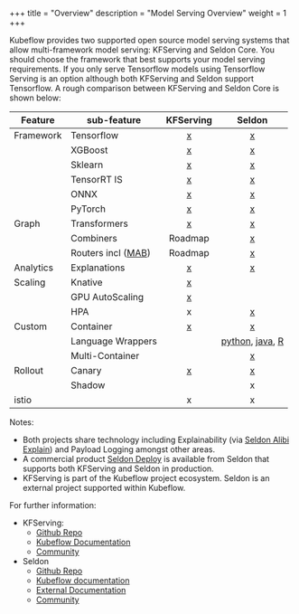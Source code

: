 +++
title = "Overview"
description = "Model Serving Overview"
weight = 1
+++

Kubeflow provides two supported open source model serving systems that allow multi-framework model serving: KFServing and Seldon Core. You should choose the framework that best supports your model serving requirements. If you only serve  Tensorflow models using Tensorflow Serving is an option although both KFServing and Seldon support Tensorflow. A rough comparison between KFServing and Seldon Core is shown below:

| Feature        | sub-feature    | KFServing | Seldon |
|----------------|----------------|  :--:     |  :--:  |
| Framework      | Tensorflow     | [x](https://github.com/kubeflow/kfserving/tree/master/docs/samples/tensorflow) | [x](https://docs.seldon.io/projects/seldon-core/en/latest/servers/tensorflow.html)  |
|                | XGBoost        | [x](https://github.com/kubeflow/kfserving/tree/master/docs/samples/xgboost) | [x](https://docs.seldon.io/projects/seldon-core/en/latest/servers/xgboost.html) |
|                | Sklearn        | [x](https://github.com/kubeflow/kfserving/tree/master/docs/samples/sklearn) | [x](https://docs.seldon.io/projects/seldon-core/en/latest/servers/sklearn.html) |
|                | TensorRT IS    | [x](https://github.com/kubeflow/kfserving/tree/master/docs/samples/tensorrt) | [x](https://docs.seldon.io/projects/seldon-core/en/latest/examples/nvidia_mnist.html) |
|                | ONNX           | [x](https://docs.seldon.io/projects/seldon-core/en/latest/examples/onnx_resnet.html) | [x](https://docs.seldon.io/projects/seldon-core/en/latest/examples/onnx_resnet.html) |
|                | PyTorch        | [x](https://github.com/kubeflow/kfserving/tree/master/docs/samples/pytorch) | [x](https://www.kubeflow.org/docs/components/serving/pytorchserving/) |
| Graph          | Transformers   | [x](https://github.com/kubeflow/kfserving/blob/master/docs/samples/transformer/image_transformer/kfserving_sdk_transformer.ipynb) | [x](https://docs.seldon.io/projects/seldon-core/en/latest/examples/transformer_spam_model.html)
|                | Combiners       | Roadmap | [x](https://docs.seldon.io/projects/seldon-core/en/latest/examples/openvino_ensemble.html) |
|                | Routers incl ([MAB](https://en.wikipedia.org/wiki/Multi-armed_bandit))         | Roadmap | [x](https://docs.seldon.io/projects/seldon-core/en/latest/analytics/routers.html) |
| Analytics      | Explanations   | [x](https://github.com/kubeflow/kfserving/tree/master/docs/samples/explanation/alibi) | [x](https://docs.seldon.io/projects/seldon-core/en/latest/analytics/explainers.html) |
| Scaling        | Knative        | [x](https://github.com/kubeflow/kfserving/tree/master/docs/samples/autoscaling) | |
|                | GPU AutoScaling| [x](https://github.com/kubeflow/kfserving/tree/master/docs/samples/autoscaling) | |
|                | HPA            |  x | [x](https://docs.seldon.io/projects/seldon-core/en/latest/graph/autoscaling.html) |
| Custom         |  Container     | [x](https://github.com/kubeflow/kfserving/tree/master/docs/samples/custom) | [x](https://docs.seldon.io/projects/seldon-core/en/latest/wrappers/README.html) |
|                | Language Wrappers | | [python](https://docs.seldon.io/projects/seldon-core/en/latest/python/index.html), [java](https://docs.seldon.io/projects/seldon-core/en/latest/java/README.html), [R](https://docs.seldon.io/projects/seldon-core/en/latest/R/README.html) |
|                | Multi-Container | | [x](https://docs.seldon.io/projects/seldon-core/en/latest/graph/inference-graph.html) |
| Rollout        | Canary         | [x](https://github.com/kubeflow/kfserving/tree/master/docs/samples/rollouts) | [x](https://docs.seldon.io/projects/seldon-core/en/latest/examples/istio_canary.html) |
|                | Shadow          | | x |
| istio          |                 | x | x |


Notes:

   * Both projects share technology including Explainability (via [Seldon Alibi Explain](https://github.com/SeldonIO/alibi)) and Payload Logging amongst other areas.
   * A commercial product [Seldon Deploy](https://www.seldon.io/tech/products/deploy/) is available from Seldon that supports both KFServing and Seldon in production.
   * KFServing is part of the Kubeflow project ecosystem. Seldon is an external project supported within Kubeflow.

For further information:

 * KFServing:
   * [Github Repo](https://github.com/kubeflow/kfserving)
   * [Kubeflow Documentation](https://www.kubeflow.org/docs/components/serving/kfserving/)
   * [Community](https://www.kubeflow.org/docs/about/community/)
 * Seldon
   * [Github Repo](https://github.com/SeldonIO/seldon-core)
   * [Kubeflow documentation](https://www.kubeflow.org/docs/components/serving/seldon/)
   * [External Documentation](https://docs.seldon.io/projects/seldon-core/en/latest/)
   * [Community](https://github.com/SeldonIO/seldon-core#community)

